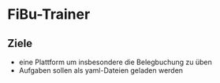# FiBu-Trainer

## Ziele

+ eine Plattform um insbesondere die Belegbuchung zu üben
+ Aufgaben sollen als yaml-Dateien geladen werden
